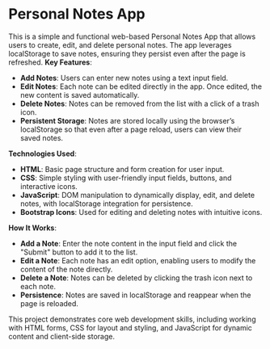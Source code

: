 # Personal Notes App

This is a simple and functional web-based Personal Notes App that allows users to create, edit, and delete personal notes. The app leverages localStorage to save notes, ensuring they persist even after the page is refreshed.
**Key Features**:
* **Add Notes**: Users can enter new notes using a text input field.
* **Edit Notes**: Each note can be edited directly in the app. Once edited, the new content is saved automatically.
* **Delete Notes**: Notes can be removed from the list with a click of a trash icon.
* **Persistent Storage**: Notes are stored locally using the browser’s localStorage so that even after a page reload, users can view their saved notes.

**Technologies Used**:
* **HTML**: Basic page structure and form creation for user input.
* **CSS**: Simple styling with user-friendly input fields, buttons, and interactive icons.
* **JavaScript**: DOM manipulation to dynamically display, edit, and delete notes, with localStorage integration for persistence.
* **Bootstrap Icons**: Used for editing and deleting notes with intuitive icons.

**How It Works**:
* **Add a Note**: Enter the note content in the input field and click the "Submit" button to add it to the list.
* **Edit a Note**: Each note has an edit option, enabling users to modify the content of the note directly.
* **Delete a Note**: Notes can be deleted by clicking the trash icon next to each note.
* **Persistence**: Notes are saved in localStorage and reappear when the page is reloaded.

This project demonstrates core web development skills, including working with HTML forms, CSS for layout and styling, and JavaScript for dynamic content and client-side storage.

